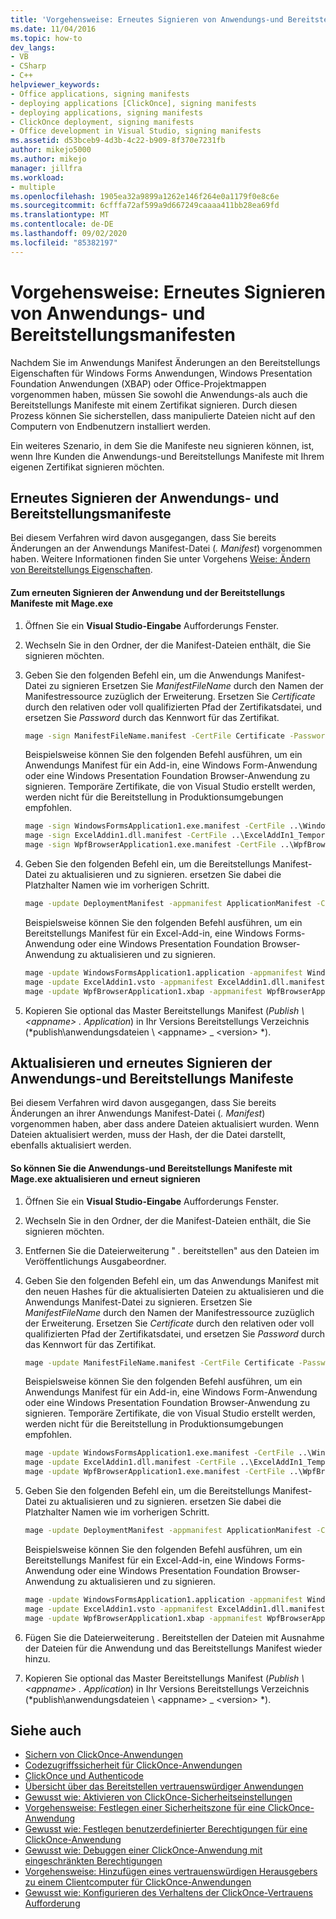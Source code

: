 ```yaml
---
title: 'Vorgehensweise: Erneutes Signieren von Anwendungs-und Bereitstellungs Manifesten | Microsoft-Dokumentation'
ms.date: 11/04/2016
ms.topic: how-to
dev_langs:
- VB
- CSharp
- C++
helpviewer_keywords:
- Office applications, signing manifests
- deploying applications [ClickOnce], signing manifests
- deploying applications, signing manifests
- ClickOnce deployment, signing manifests
- Office development in Visual Studio, signing manifests
ms.assetid: d53bceb9-4d3b-4c22-b909-8f370e7231fb
author: mikejo5000
ms.author: mikejo
manager: jillfra
ms.workload:
- multiple
ms.openlocfilehash: 1905ea32a9899a1262e146f264e0a1179f0e8c6e
ms.sourcegitcommit: 6cfffa72af599a9d667249caaaa411bb28ea69fd
ms.translationtype: MT
ms.contentlocale: de-DE
ms.lasthandoff: 09/02/2020
ms.locfileid: "85382197"
---
```

# <a name="how-to-re-sign-application-and-deployment-manifests"></a>Vorgehensweise: Erneutes Signieren von Anwendungs- und Bereitstellungsmanifesten
Nachdem Sie im Anwendungs Manifest Änderungen an den Bereitstellungs Eigenschaften für Windows Forms Anwendungen, Windows Presentation Foundation Anwendungen (XBAP) oder Office-Projektmappen vorgenommen haben, müssen Sie sowohl die Anwendungs-als auch die Bereitstellungs Manifeste mit einem Zertifikat signieren. Durch diesen Prozess können Sie sicherstellen, dass manipulierte Dateien nicht auf den Computern von Endbenutzern installiert werden.

 Ein weiteres Szenario, in dem Sie die Manifeste neu signieren können, ist, wenn Ihre Kunden die Anwendungs-und Bereitstellungs Manifeste mit Ihrem eigenen Zertifikat signieren möchten.

## <a name="re-sign-the-application-and-deployment-manifests"></a>Erneutes Signieren der Anwendungs- und Bereitstellungsmanifeste
 Bei diesem Verfahren wird davon ausgegangen, dass Sie bereits Änderungen an der Anwendungs Manifest-Datei (*. Manifest*) vorgenommen haben. Weitere Informationen finden Sie unter Vorgehens [Weise: Ändern von Bereitstellungs Eigenschaften](https://msdn.microsoft.com/library/66052a3a-8127-4964-8147-2477ef5d1472).

#### <a name="to-re-sign-the-application-and-deployment-manifests-with-mageexe"></a>Zum erneuten Signieren der Anwendung und der Bereitstellungs Manifeste mit Mage.exe

1. Öffnen Sie ein **Visual Studio-Eingabe** Aufforderungs Fenster.

2. Wechseln Sie in den Ordner, der die Manifest-Dateien enthält, die Sie signieren möchten.

3. Geben Sie den folgenden Befehl ein, um die Anwendungs Manifest-Datei zu signieren Ersetzen Sie *ManifestFileName* durch den Namen der Manifestressource zuzüglich der Erweiterung. Ersetzen Sie *Certificate* durch den relativen oder voll qualifizierten Pfad der Zertifikatsdatei, und ersetzen Sie *Password* durch das Kennwort für das Zertifikat.

    ```cmd
    mage -sign ManifestFileName.manifest -CertFile Certificate -Password Password
    ```

     Beispielsweise können Sie den folgenden Befehl ausführen, um ein Anwendungs Manifest für ein Add-in, eine Windows Form-Anwendung oder eine Windows Presentation Foundation Browser-Anwendung zu signieren. Temporäre Zertifikate, die von Visual Studio erstellt werden, werden nicht für die Bereitstellung in Produktionsumgebungen empfohlen.

    ```cmd
    mage -sign WindowsFormsApplication1.exe.manifest -CertFile ..\WindowsFormsApplication1_TemporaryKey.pfx
    mage -sign ExcelAddin1.dll.manifest -CertFile ..\ExcelAddIn1_TemporaryKey.pfx
    mage -sign WpfBrowserApplication1.exe.manifest -CertFile ..\WpfBrowserApplication1_TemporaryKey.pfx
    ```

4. Geben Sie den folgenden Befehl ein, um die Bereitstellungs Manifest-Datei zu aktualisieren und zu signieren. ersetzen Sie dabei die Platzhalter Namen wie im vorherigen Schritt.

    ```cmd
    mage -update DeploymentManifest -appmanifest ApplicationManifest -CertFile Certificate -Password Password
    ```

     Beispielsweise können Sie den folgenden Befehl ausführen, um ein Bereitstellungs Manifest für ein Excel-Add-in, eine Windows Forms-Anwendung oder eine Windows Presentation Foundation Browser-Anwendung zu aktualisieren und zu signieren.

    ```cmd
    mage -update WindowsFormsApplication1.application -appmanifest WindowsFormsApplication1.exe.manifest -CertFile ..\WindowsFormsApplication1_TemporaryKey.pfx
    mage -update ExcelAddin1.vsto -appmanifest ExcelAddin1.dll.manifest -CertFile ..\ExcelAddIn1_TemporaryKey.pfx
    mage -update WpfBrowserApplication1.xbap -appmanifest WpfBrowserApplication1.exe.manifest -CertFile ..\WpfBrowserApplication1_TemporaryKey.pfx
    ```

5. Kopieren Sie optional das Master Bereitstellungs Manifest (*Publish \\ \<appname> . Application*) in Ihr Versions Bereitstellungs Verzeichnis (*publish\anwendungsdateien \\ \<appname> _ \<version> *).

## <a name="update-and-re-sign-the-application-and-deployment-manifests"></a>Aktualisieren und erneutes Signieren der Anwendungs-und Bereitstellungs Manifeste
 Bei diesem Verfahren wird davon ausgegangen, dass Sie bereits Änderungen an ihrer Anwendungs Manifest-Datei (*. Manifest*) vorgenommen haben, aber dass andere Dateien aktualisiert wurden. Wenn Dateien aktualisiert werden, muss der Hash, der die Datei darstellt, ebenfalls aktualisiert werden.

#### <a name="to-update-and-re-sign-the-application-and-deployment-manifests-with-mageexe"></a>So können Sie die Anwendungs-und Bereitstellungs Manifeste mit Mage.exe aktualisieren und erneut signieren

1. Öffnen Sie ein **Visual Studio-Eingabe** Aufforderungs Fenster.

2. Wechseln Sie in den Ordner, der die Manifest-Dateien enthält, die Sie signieren möchten.

3. Entfernen Sie die Dateierweiterung " *.* bereitstellen" aus den Dateien im Veröffentlichungs Ausgabeordner.

4. Geben Sie den folgenden Befehl ein, um das Anwendungs Manifest mit den neuen Hashes für die aktualisierten Dateien zu aktualisieren und die Anwendungs Manifest-Datei zu signieren. Ersetzen Sie *ManifestFileName* durch den Namen der Manifestressource zuzüglich der Erweiterung. Ersetzen Sie *Certificate* durch den relativen oder voll qualifizierten Pfad der Zertifikatsdatei, und ersetzen Sie *Password* durch das Kennwort für das Zertifikat.

    ```cmd
    mage -update ManifestFileName.manifest -CertFile Certificate -Password Password
    ```

     Beispielsweise können Sie den folgenden Befehl ausführen, um ein Anwendungs Manifest für ein Add-in, eine Windows Form-Anwendung oder eine Windows Presentation Foundation Browser-Anwendung zu signieren. Temporäre Zertifikate, die von Visual Studio erstellt werden, werden nicht für die Bereitstellung in Produktionsumgebungen empfohlen.

    ```cmd
    mage -update WindowsFormsApplication1.exe.manifest -CertFile ..\WindowsFormsApplication1_TemporaryKey.pfx
    mage -update ExcelAddin1.dll.manifest -CertFile ..\ExcelAddIn1_TemporaryKey.pfx
    mage -update WpfBrowserApplication1.exe.manifest -CertFile ..\WpfBrowserApplication1_TemporaryKey.pfx
    ```

5. Geben Sie den folgenden Befehl ein, um die Bereitstellungs Manifest-Datei zu aktualisieren und zu signieren. ersetzen Sie dabei die Platzhalter Namen wie im vorherigen Schritt.

    ```cmd
    mage -update DeploymentManifest -appmanifest ApplicationManifest -CertFile Certificate -Password Password
    ```

     Beispielsweise können Sie den folgenden Befehl ausführen, um ein Bereitstellungs Manifest für ein Excel-Add-in, eine Windows Forms-Anwendung oder eine Windows Presentation Foundation Browser-Anwendung zu aktualisieren und zu signieren.

    ```cmd
    mage -update WindowsFormsApplication1.application -appmanifest WindowsFormsApplication1.exe.manifest -CertFile ..\WindowsFormsApplication1_TemporaryKey.pfx
    mage -update ExcelAddin1.vsto -appmanifest ExcelAddin1.dll.manifest -CertFile ..\ExcelAddIn1_TemporaryKey.pfx
    mage -update WpfBrowserApplication1.xbap -appmanifest WpfBrowserApplication1.exe.manifest -CertFile ..\WpfBrowserApplication1_TemporaryKey.pfx
    ```

6. Fügen Sie die Dateierweiterung *.* Bereitstellen der Dateien mit Ausnahme der Dateien für die Anwendung und das Bereitstellungs Manifest wieder hinzu.

7. Kopieren Sie optional das Master Bereitstellungs Manifest (*Publish \\ \<appname> . Application*) in Ihr Versions Bereitstellungs Verzeichnis (*publish\anwendungsdateien \\ \<appname> _ \<version> *).

## <a name="see-also"></a>Siehe auch
- [Sichern von ClickOnce-Anwendungen](../deployment/securing-clickonce-applications.md)
- [Codezugriffssicherheit für ClickOnce-Anwendungen](../deployment/code-access-security-for-clickonce-applications.md)
- [ClickOnce und Authenticode](../deployment/clickonce-and-authenticode.md)
- [Übersicht über das Bereitstellen vertrauenswürdiger Anwendungen](../deployment/trusted-application-deployment-overview.md)
- [Gewusst wie: Aktivieren von ClickOnce-Sicherheitseinstellungen](../deployment/how-to-enable-clickonce-security-settings.md)
- [Vorgehensweise: Festlegen einer Sicherheitszone für eine ClickOnce-Anwendung](../deployment/how-to-set-a-security-zone-for-a-clickonce-application.md)
- [Gewusst wie: Festlegen benutzerdefinierter Berechtigungen für eine ClickOnce-Anwendung](../deployment/how-to-set-custom-permissions-for-a-clickonce-application.md)
- [Gewusst wie: Debuggen einer ClickOnce-Anwendung mit eingeschränkten Berechtigungen](securing-clickonce-applications.md)
- [Vorgehensweise: Hinzufügen eines vertrauenswürdigen Herausgebers zu einem Clientcomputer für ClickOnce-Anwendungen](../deployment/how-to-add-a-trusted-publisher-to-a-client-computer-for-clickonce-applications.md)
- [Gewusst wie: Konfigurieren des Verhaltens der ClickOnce-Vertrauens Aufforderung](../deployment/how-to-configure-the-clickonce-trust-prompt-behavior.md)